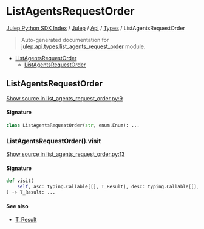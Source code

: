 # ListAgentsRequestOrder

[Julep Python SDK Index](../../../README.md#julep-python-sdk-index) / [Julep](../../index.md#julep) / [Api](../index.md#api) / [Types](./index.md#types) / ListAgentsRequestOrder

> Auto-generated documentation for [julep.api.types.list_agents_request_order](../../../../../../../julep/api/types/list_agents_request_order.py) module.

- [ListAgentsRequestOrder](#listagentsrequestorder)
  - [ListAgentsRequestOrder](#listagentsrequestorder-1)

## ListAgentsRequestOrder

[Show source in list_agents_request_order.py:9](../../../../../../../julep/api/types/list_agents_request_order.py#L9)

#### Signature

```python
class ListAgentsRequestOrder(str, enum.Enum): ...
```

### ListAgentsRequestOrder().visit

[Show source in list_agents_request_order.py:13](../../../../../../../julep/api/types/list_agents_request_order.py#L13)

#### Signature

```python
def visit(
    self, asc: typing.Callable[[], T_Result], desc: typing.Callable[[], T_Result]
) -> T_Result: ...
```

#### See also

- [T_Result](#t_result)